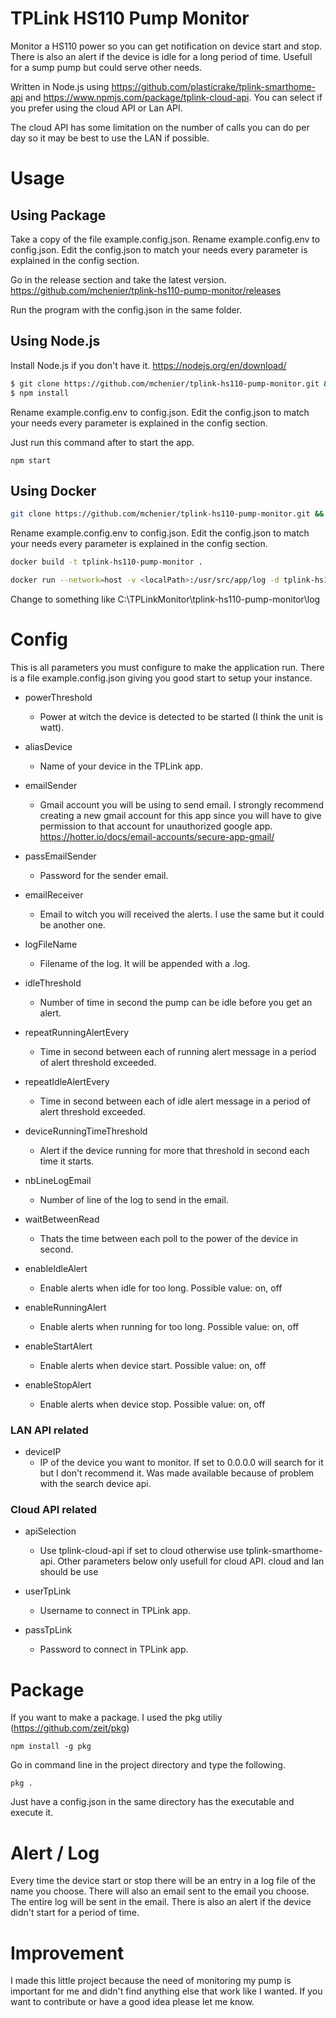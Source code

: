 # TPLink HS110 Pump Monitor
Monitor a HS110 power so you can get notification on device start and stop.
There is also an alert if the device is idle for a long period of time.
Usefull for a sump pump but could serve other needs.

Written in Node.js using https://github.com/plasticrake/tplink-smarthome-api and https://www.npmjs.com/package/tplink-cloud-api.
You can select if you prefer using the cloud API or Lan API.

The cloud API has some limitation on the number of calls you can do per day so it may be best to use the LAN if possible.

# Usage 

## Using Package

Take a copy of the file example.config.json.
Rename example.config.env to config.json.
Edit the config.json to match your needs every parameter is explained in the config section.

Go in the release section and take the latest version.
https://github.com/mchenier/tplink-hs110-pump-monitor/releases

Run the program with the config.json in the same folder.

## Using Node.js

Install Node.js if you don't have it. https://nodejs.org/en/download/

```sh
$ git clone https://github.com/mchenier/tplink-hs110-pump-monitor.git && cd tplink-hs110-pump-monitor
$ npm install
```

Rename example.config.env to config.json.
Edit the config.json to match your needs every parameter is explained in the config section.

Just run this command after to start the app.
```
npm start
```

## Using Docker

```sh
git clone https://github.com/mchenier/tplink-hs110-pump-monitor.git && cd tplink-hs110-pump-monitor
```

Rename example.config.env to config.json.
Edit the config.json to match your needs every parameter is explained in the config section.

```sh
docker build -t tplink-hs110-pump-monitor .

docker run --network=host -v <localPath>:/usr/src/app/log -d tplink-hs110-pump-monitor
```

Change <localPath> to something like C:\TPLinkMonitor\tplink-hs110-pump-monitor\log

# Config

This is all parameters you must configure to make the application run. There is a file example.config.json giving you good start to setup your instance.

+ powerThreshold
    + Power at witch the device is detected to be started (I think the unit is watt).

+ aliasDevice
    + Name of your device in the TPLink app.

+ emailSender
    + Gmail account you will be using to send email.
    I strongly recommend creating a new gmail account for this app since you will have to give permission to that account for unauthorized google app.
    https://hotter.io/docs/email-accounts/secure-app-gmail/

+ passEmailSender
    + Password for the sender email.

+ emailReceiver
    + Email to witch you will received the alerts. I use the same but it could be another one.

+ logFileName
    + Filename of the log. It will be appended with a .log.

+ idleThreshold
    + Number of time in second the pump can be idle before you get an alert.

+ repeatRunningAlertEvery
    + Time in second between each of running alert message in a period of alert threshold exceeded.

+ repeatIdleAlertEvery
    + Time in second between each of idle alert message in a period of alert threshold exceeded.

+ deviceRunningTimeThreshold
    + Alert if the device running for more that threshold in second each time it starts.

+ nbLineLogEmail
    + Number of line of the log to send in the email.

+ waitBetweenRead
    + Thats the time between each poll to the power of the device in second.

+ enableIdleAlert
    + Enable alerts when idle for too long. Possible value: on, off

+ enableRunningAlert
    + Enable alerts when running for too long. Possible value: on, off

+ enableStartAlert
    + Enable alerts when device start. Possible value: on, off

+ enableStopAlert
    + Enable alerts when device stop. Possible value: on, off

### LAN API related

+ deviceIP
    + IP of the device you want to monitor. If set to 0.0.0.0 will search for it but I don't recommend it. Was made available because of problem with the search device api.

### Cloud API related

+ apiSelection
    + Use tplink-cloud-api if set to cloud otherwise use tplink-smarthome-api. Other parameters below only usefull for cloud API.
    cloud and lan should be use

+ userTpLink
    + Username to connect in TPLink app.

+ passTpLink
    + Password to connect in TPLink app.

# Package

If you want to make a package. I used the pkg utiliy (https://github.com/zeit/pkg)

```
npm install -g pkg
```

Go in command line in the project directory and type the following.

```
pkg .
```

Just have a config.json in the same directory has the executable and execute it.

# Alert / Log

Every time the device start or stop there will be an entry in a log file of the name you choose.
There will also an email sent to the email you choose. The entire log will be sent in the email.
There is also an alert if the device didn't start for a period of time.

# Improvement

I made this little project because the need of monitoring my pump is important for me and didn't find anything else that work like I wanted.
If you want to contribute or have a good idea please let me know.
